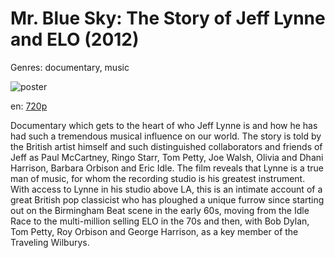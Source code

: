 # Mr. Blue Sky: The Story of Jeff Lynne and ELO (2012)

Genres: documentary, music

![poster](http://image.tmdb.org/t/p/w500/iG7YT3JXhtn1wTpBAQTG2AZcmqd.jpg)

en:
  [720p](magnet:?xt=urn:btih:32B90BFD4385DF171557B4ACA27E1023E5DD0CC3&tr=udp://glotorrents.pw:6969/announce&tr=udp://tracker.opentrackr.org:1337/announce&tr=udp://torrent.gresille.org:80/announce&tr=udp://tracker.openbittorrent.com:80&tr=udp://tracker.coppersurfer.tk:6969&tr=udp://tracker.leechers-paradise.org:6969&tr=udp://p4p.arenabg.ch:1337&tr=udp://tracker.internetwarriors.net:1337)
  


Documentary which gets to the heart of who Jeff Lynne is and how he has had such a tremendous musical influence on our world. The story is told by the British artist himself and such distinguished collaborators and friends of Jeff as Paul McCartney, Ringo Starr, Tom Petty, Joe Walsh, Olivia and Dhani Harrison, Barbara Orbison and Eric Idle. The film reveals that Lynne is a true man of music, for whom the recording studio is his greatest instrument. With access to Lynne in his studio above LA, this is an intimate account of a great British pop classicist who has ploughed a unique furrow since starting out on the Birmingham Beat scene in the early 60s, moving from the Idle Race to the multi-million selling ELO in the 70s and then, with Bob Dylan, Tom Petty, Roy Orbison and George Harrison, as a key member of the Traveling Wilburys.